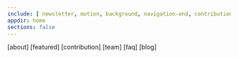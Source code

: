 ```yaml
---
include: [ newsletter, motion, background, navigation-end, contribution, blog, resource, news, menu, testnet, image-slider, github-slider, faq, about ]
appdir: home
sections: false
---
```

[about]
[featured]
[contribution]
[team]
[faq]
[blog]